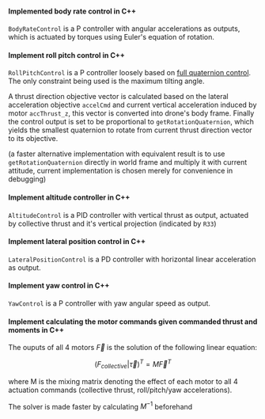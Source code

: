 #### Implemented body rate control in C++

`BodyRateControl` is a P controller with angular accelerations as outputs, which is actuated by torques using Euler's equation of rotation.

#### Implement roll pitch control in C++

`RollPitchControl` is a P controller loosely based on [full quaternion control](http://www.diva-portal.org/smash/get/diva2:1010947/FULLTEXT01.pdf). The only constraint being used is the maximum tilting angle.

A thrust direction objective vector is calculated based on the lateral acceleration objective `accelCmd` and current vertical acceleration induced by motor `accThrust_z`, this vector is converted into drone's body frame. Finally the control output is set to be proportional to `getRotationQuaternion`, which yields the smallest quaternion to rotate from current thrust direction vector to its objective.

(a faster alternative implementation with equivalent result is to use `getRotationQuaternion` directly in world frame and multiply it with current attitude, current implementation is chosen merely for convenience in debugging)

#### Implement altitude controller in C++

`AltitudeControl` is a PID controller with vertical thrust as output, actuated by collective thrust and it's vertical projection (indicated by `R33`)

#### Implement lateral position control in C++

`LateralPositionControl` is a PD controller with horizontal linear acceleration as output.

#### Implement yaw control in C++

`YawControl` is a P controller with yaw angular speed as output.

#### Implement calculating the motor commands given commanded thrust and moments in C++

The ouputs of all 4 motors $\vec F$ is the solution of the following linear equation:

$$
(F_{collective} | \vec \tau)^T = M \vec F^T
$$

where M is the mixing matrix denoting the effect of each motor to all 4 actuation commands (collective thrust, roll/pitch/yaw accelerations).

The solver is made faster by calculating $M^{-1}$ beforehand